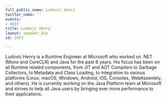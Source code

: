 ```yaml
---
full_public_name: Ludovic Henry
twitter_name: ''
events:
- 4937
title: Ludovic Henry
layout: speaker_bio
id: 2473

---
```

Ludovic Henry is a Runtime Engineer at Microsoft who worked on .NET (Mono and CoreCLR) and Java for the past 6 years. His focus has been on all Runtime related components, from JIT and AOT Compilers to Garbage Collectors, to Metadata and Class Loading, to integration to various platforms (Linux, macOS, Windows, Android, iOS, Consoles, WebAssembly, and others). He is currently working on the Java Platform team at Microsoft and strives to help all Java users by bringing ever more performance to their applications.